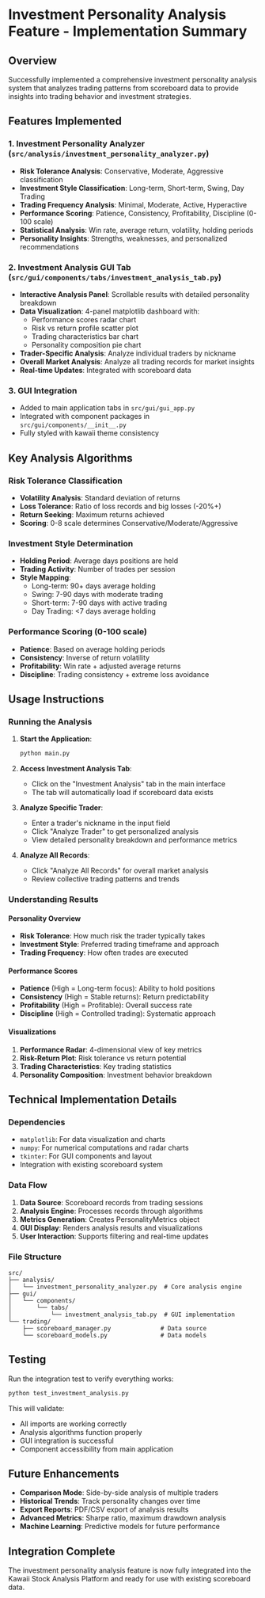 # Investment Personality Analysis Feature - Implementation Summary

## Overview
Successfully implemented a comprehensive investment personality analysis system that analyzes trading patterns from scoreboard data to provide insights into trading behavior and investment strategies.

## Features Implemented

### 1. Investment Personality Analyzer (`src/analysis/investment_personality_analyzer.py`)
- **Risk Tolerance Analysis**: Conservative, Moderate, Aggressive classification
- **Investment Style Classification**: Long-term, Short-term, Swing, Day Trading
- **Trading Frequency Analysis**: Minimal, Moderate, Active, Hyperactive
- **Performance Scoring**: Patience, Consistency, Profitability, Discipline (0-100 scale)
- **Statistical Analysis**: Win rate, average return, volatility, holding periods
- **Personality Insights**: Strengths, weaknesses, and personalized recommendations

### 2. Investment Analysis GUI Tab (`src/gui/components/tabs/investment_analysis_tab.py`)
- **Interactive Analysis Panel**: Scrollable results with detailed personality breakdown
- **Data Visualization**: 4-panel matplotlib dashboard with:
  - Performance scores radar chart
  - Risk vs return profile scatter plot
  - Trading characteristics bar chart
  - Personality composition pie chart
- **Trader-Specific Analysis**: Analyze individual traders by nickname
- **Overall Market Analysis**: Analyze all trading records for market insights
- **Real-time Updates**: Integrated with scoreboard data

### 3. GUI Integration
- Added to main application tabs in `src/gui/gui_app.py`
- Integrated with component packages in `src/gui/components/__init__.py`
- Fully styled with kawaii theme consistency

## Key Analysis Algorithms

### Risk Tolerance Classification
- **Volatility Analysis**: Standard deviation of returns
- **Loss Tolerance**: Ratio of loss records and big losses (-20%+)
- **Return Seeking**: Maximum returns achieved
- **Scoring**: 0-8 scale determines Conservative/Moderate/Aggressive

### Investment Style Determination
- **Holding Period**: Average days positions are held
- **Trading Activity**: Number of trades per session
- **Style Mapping**:
  - Long-term: 90+ days average holding
  - Swing: 7-90 days with moderate trading
  - Short-term: 7-90 days with active trading
  - Day Trading: <7 days average holding

### Performance Scoring (0-100 scale)
- **Patience**: Based on average holding periods
- **Consistency**: Inverse of return volatility
- **Profitability**: Win rate + adjusted average returns
- **Discipline**: Trading consistency + extreme loss avoidance

## Usage Instructions

### Running the Analysis
1. **Start the Application**: 
   ```bash
   python main.py
   ```

2. **Access Investment Analysis Tab**:
   - Click on the "Investment Analysis" tab in the main interface
   - The tab will automatically load if scoreboard data exists

3. **Analyze Specific Trader**:
   - Enter a trader's nickname in the input field
   - Click "Analyze Trader" to get personalized analysis
   - View detailed personality breakdown and performance metrics

4. **Analyze All Records**:
   - Click "Analyze All Records" for overall market analysis
   - Review collective trading patterns and trends

### Understanding Results

#### Personality Overview
- **Risk Tolerance**: How much risk the trader typically takes
- **Investment Style**: Preferred trading timeframe and approach
- **Trading Frequency**: How often trades are executed

#### Performance Scores
- **Patience** (High = Long-term focus): Ability to hold positions
- **Consistency** (High = Stable returns): Return predictability
- **Profitability** (High = Profitable): Overall success rate
- **Discipline** (High = Controlled trading): Systematic approach

#### Visualizations
1. **Performance Radar**: 4-dimensional view of key metrics
2. **Risk-Return Plot**: Risk tolerance vs return potential
3. **Trading Characteristics**: Key trading statistics
4. **Personality Composition**: Investment behavior breakdown

## Technical Implementation Details

### Dependencies
- `matplotlib`: For data visualization and charts
- `numpy`: For numerical computations and radar charts
- `tkinter`: For GUI components and layout
- Integration with existing scoreboard system

### Data Flow
1. **Data Source**: Scoreboard records from trading sessions
2. **Analysis Engine**: Processes records through algorithms
3. **Metrics Generation**: Creates PersonalityMetrics object
4. **GUI Display**: Renders analysis results and visualizations
5. **User Interaction**: Supports filtering and real-time updates

### File Structure
```
src/
├── analysis/
│   └── investment_personality_analyzer.py  # Core analysis engine
├── gui/
│   └── components/
│       └── tabs/
│           └── investment_analysis_tab.py  # GUI implementation
└── trading/
    ├── scoreboard_manager.py              # Data source
    └── scoreboard_models.py               # Data models
```

## Testing
Run the integration test to verify everything works:
```bash
python test_investment_analysis.py
```

This will validate:
- All imports are working correctly
- Analysis algorithms function properly
- GUI integration is successful
- Component accessibility from main application

## Future Enhancements
- **Comparison Mode**: Side-by-side analysis of multiple traders
- **Historical Trends**: Track personality changes over time
- **Export Reports**: PDF/CSV export of analysis results
- **Advanced Metrics**: Sharpe ratio, maximum drawdown analysis
- **Machine Learning**: Predictive models for future performance

## Integration Complete
The investment personality analysis feature is now fully integrated into the Kawaii Stock Analysis Platform and ready for use with existing scoreboard data.